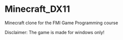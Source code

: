 # Minecraft_DX11
Minecraft clone for the FMI Game Programming course

Disclaimer: The game is made for windows only!
